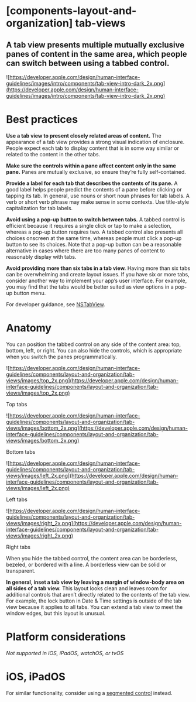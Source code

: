 # **[components-layout-and-organization] tab-views**

## A tab view presents multiple mutually exclusive panes of content in the same area, which people can switch between using a tabbed control.

![https://developer.apple.com/design/human-interface-guidelines/images/intro/components/tab-view-intro-dark_2x.png](https://developer.apple.com/design/human-interface-guidelines/images/intro/components/tab-view-intro-dark_2x.png)

# **Best practices**

**Use a tab view to present closely related areas of content.** The appearance of a tab view provides a strong visual indication of enclosure. People expect each tab to display content that is in some way similar or related to the content in the other tabs.

**Make sure the controls within a pane affect content only in the same pane.** Panes are mutually exclusive, so ensure they’re fully self-contained.

**Provide a label for each tab that describes the contents of its pane.** A good label helps people predict the contents of a pane before clicking or tapping its tab. In general, use nouns or short noun phrases for tab labels. A verb or short verb phrase may make sense in some contexts. Use title-style capitalization for tab labels.

**Avoid using a pop-up button to switch between tabs.** A tabbed control is efficient because it requires a single click or tap to make a selection, whereas a pop-up button requires two. A tabbed control also presents all choices onscreen at the same time, whereas people must click a pop-up button to see its choices. Note that a pop-up button can be a reasonable alternative in cases where there are too many panes of content to reasonably display with tabs.

**Avoid providing more than six tabs in a tab view.** Having more than six tabs can be overwhelming and create layout issues. If you have six or more tabs, consider another way to implement your app’s user interface. For example, you may find that the tabs would be better suited as view options in a pop-up button menu.

For developer guidance, see [NSTabView](https://developer.apple.com/documentation/appkit/nstabview).

# **Anatomy**

You can position the tabbed control on any side of the content area: top, bottom, left, or right. You can also hide the controls, which is appropriate when you switch the panes programmatically.

![https://developer.apple.com/design/human-interface-guidelines/components/layout-and-organization/tab-views/images/top_2x.png](https://developer.apple.com/design/human-interface-guidelines/components/layout-and-organization/tab-views/images/top_2x.png)

Top tabs

![https://developer.apple.com/design/human-interface-guidelines/components/layout-and-organization/tab-views/images/bottom_2x.png](https://developer.apple.com/design/human-interface-guidelines/components/layout-and-organization/tab-views/images/bottom_2x.png)

Bottom tabs

![https://developer.apple.com/design/human-interface-guidelines/components/layout-and-organization/tab-views/images/left_2x.png](https://developer.apple.com/design/human-interface-guidelines/components/layout-and-organization/tab-views/images/left_2x.png)

Left tabs

![https://developer.apple.com/design/human-interface-guidelines/components/layout-and-organization/tab-views/images/right_2x.png](https://developer.apple.com/design/human-interface-guidelines/components/layout-and-organization/tab-views/images/right_2x.png)

Right tabs

When you hide the tabbed control, the content area can be borderless, bezeled, or bordered with a line. A borderless view can be solid or transparent.

**In general, inset a tab view by leaving a margin of window-body area on all sides of a tab view.** This layout looks clean and leaves room for additional controls that aren’t directly related to the contents of the tab view. For example, the lock button in Date & Time settings is outside of the tab view because it applies to all tabs. You can extend a tab view to meet the window edges, but this layout is unusual.

# **Platform considerations**

*Not supported in iOS, iPadOS, watchOS, or tvOS*

# **iOS, iPadOS**

For similar functionality, consider using a [segmented control](https://developer.apple.com/design/human-interface-guidelines/components/selection-and-input/segmented-controls) instead.